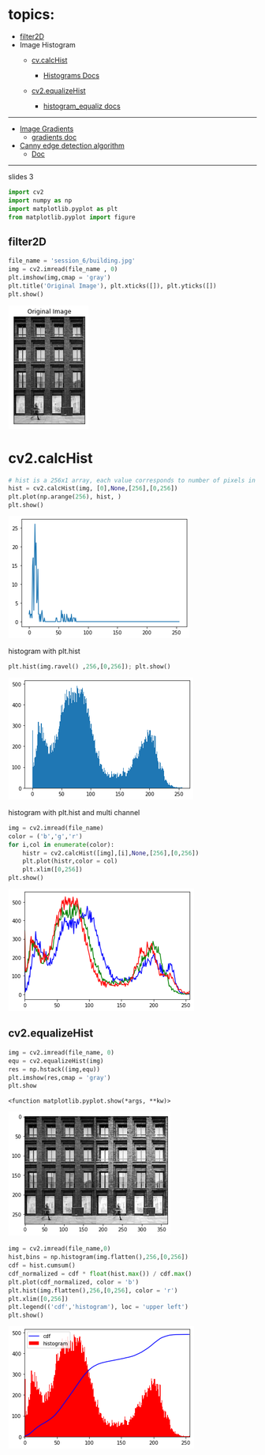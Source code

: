 # topics:
- [filter2D](#filter2D)
- Image Histogram
    - [cv.calcHist](#cv.calcHist)
        - [Histograms Docs ](https://docs.opencv.org/master/d1/db7/tutorial_py_histogram_begins.html)
    
    - [cv2.equalizeHist](#cv2.equalizeHist)
        - [histogram_equaliz docs](https://docs.opencv.org/master/d5/daf/tutorial_py_histogram_equalization.html)

---

- [Image Gradients](#Image-Gradients)
    - [gradients doc](https://opencv-python-tutroals.readthedocs.io/en/latest/py_tutorials/py_imgproc/py_gradients/py_gradients.html)
- [Canny edge detection algorithm](#Canny-edge-detection-algorithm)
    - [Doc](https://opencv-python-tutroals.readthedocs.io/en/latest/py_tutorials/py_imgproc/py_canny/py_canny.html)
----
slides 3



```python
import cv2  
import numpy as np
import matplotlib.pyplot as plt
from matplotlib.pyplot import figure

```


## filter2D


```python
file_name = 'session_6/building.jpg'
img = cv2.imread(file_name , 0)
plt.imshow(img,cmap = 'gray')
plt.title('Original Image'), plt.xticks([]), plt.yticks([])
plt.show()
```


![png](session_6/output_3_0.png)


# cv2.calcHist


```python
# hist is a 256x1 array, each value corresponds to number of pixels in that image with its corresponding pixel value.
hist = cv2.calcHist(img, [0],None,[256],[0,256])
plt.plot(np.arange(256), hist, )
plt.show()
```


![png](session_6/output_5_0.png)


histogram with plt.hist


```python
plt.hist(img.ravel() ,256,[0,256]); plt.show()
```


![png](session_6/output_7_0.png)


histogram with plt.hist and multi channel


```python
img = cv2.imread(file_name)
color = ('b','g','r')
for i,col in enumerate(color):
    histr = cv2.calcHist([img],[i],None,[256],[0,256])
    plt.plot(histr,color = col)
    plt.xlim([0,256])
plt.show()
```


![png](session_6/output_9_0.png)


## cv2.equalizeHist


```python
img = cv2.imread(file_name, 0)
equ = cv2.equalizeHist(img)
res = np.hstack((img,equ)) 
plt.imshow(res,cmap = 'gray')
plt.show
```




    <function matplotlib.pyplot.show(*args, **kw)>




![png](session_6/output_11_1.png)



```python
img = cv2.imread(file_name,0)
hist,bins = np.histogram(img.flatten(),256,[0,256])
cdf = hist.cumsum()
cdf_normalized = cdf * float(hist.max()) / cdf.max()
plt.plot(cdf_normalized, color = 'b')
plt.hist(img.flatten(),256,[0,256], color = 'r')
plt.xlim([0,256])
plt.legend(('cdf','histogram'), loc = 'upper left')
plt.show()
```


![png](session_6/output_12_0.png)

